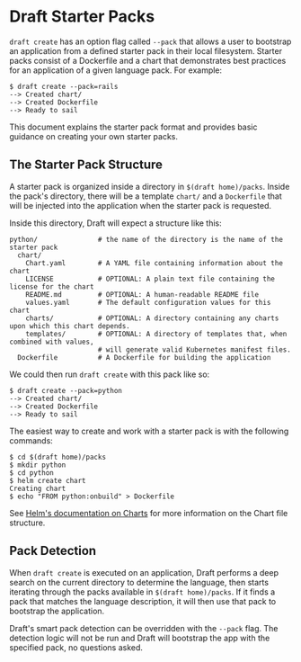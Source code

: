 # Draft Starter Packs

`draft create` has an option flag called `--pack` that allows a user to bootstrap an application
from a defined starter pack in their local filesystem. Starter packs consist of a Dockerfile and
a chart that demonstrates best practices for an application of a given language pack. For example:

```
$ draft create --pack=rails
--> Created chart/
--> Created Dockerfile
--> Ready to sail
```

This document explains the starter pack format and provides basic guidance on creating your own
starter packs.

## The Starter Pack Structure

A starter pack is organized inside a directory in `$(draft home)/packs`. Inside the pack's
directory, there will be a template `chart/` and a `Dockerfile` that will be injected into the
application when the starter pack is requested.

Inside this directory, Draft will expect a structure like this:

```
python/               # the name of the directory is the name of the starter pack
  chart/
    Chart.yaml        # A YAML file containing information about the chart
    LICENSE           # OPTIONAL: A plain text file containing the license for the chart
    README.md         # OPTIONAL: A human-readable README file
    values.yaml       # The default configuration values for this chart
    charts/           # OPTIONAL: A directory containing any charts upon which this chart depends.
    templates/        # OPTIONAL: A directory of templates that, when combined with values,
                      # will generate valid Kubernetes manifest files.
  Dockerfile          # A Dockerfile for building the application
```

We could then run `draft create` with this pack like so:

```
$ draft create --pack=python
--> Created chart/
--> Created Dockerfile
--> Ready to sail
```

The easiest way to create and work with a starter pack is with the following commands:

```
$ cd $(draft home)/packs
$ mkdir python
$ cd python
$ helm create chart
Creating chart
$ echo "FROM python:onbuild" > Dockerfile
```

See [Helm's documentation on Charts][charts] for more information on the Chart file structure.

## Pack Detection

When `draft create` is executed on an application, Draft performs a deep search on the current
directory to determine the language, then starts iterating through the packs available in
`$(draft home)/packs`. If it finds a pack that matches the language description, it will then use
that pack to bootstrap the application.

Draft's smart pack detection can be overridden with the `--pack` flag. The detection logic will not
be run and Draft will bootstrap the app with the specified pack, no questions asked.


[charts]: https://github.com/kubernetes/helm/blob/master/docs/charts.md
